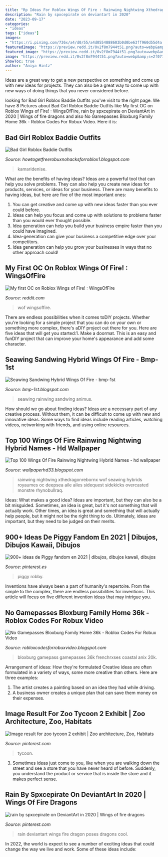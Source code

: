 ```yaml
---
title: "Rp Ideas For Roblox Wings Of Fire : Rainwing Nightwing Xthedragonrebornx Wof Seawing Hybrids Royaumes Oc Deepsea Aile Ailes Sidequest Sidekicks Overcasted Monstre Rhynobullraq"
description: "Rain by spxcepirate on deviantart in 2020"
date: "2023-09-17"
categories:
- "ideas"
tags: ["ideas"]
images:
- "https://i.pinimg.com/736x/a4/d0/55/a4d0554888603b0d0be63ff960d55d4a.jpg"
featuredImage: "https://preview.redd.it/0v2f8m7944t51.png?auto=webp&amp;s=2f0713fb3eee8aaf24c461bf9549702638945f94"
featured_image: "https://preview.redd.it/0v2f8m7944t51.png?auto=webp&amp;s=2f0713fb3eee8aaf24c461bf9549702638945f94"
image: "https://preview.redd.it/0v2f8m7944t51.png?auto=webp&amp;s=2f0713fb3eee8aaf24c461bf9549702638945f94"
ShowToc: true
author: "Aniya Hintz"
---
```



Ideas are a great way to get a new perspective on something and come up with new ideas for projects. They can also be a great way to come up with new ways of doing things that you never considered before.

	

		
looking for Bad Girl Roblox Baddie Outfits you've visit to the right page. We have 8 Pictures about Bad Girl Roblox Baddie Outfits like My first OC on Roblox Wings of Fire! : WingsOfFire, rain by spxcepirate on DeviantArt in 2020 | Wings of fire dragons and also No Gamepasses Bloxburg Family Home 36k - Roblox Codes For Robux Video. Here it is:
		
    
## Bad Girl Roblox Baddie Outfits

<img loading=lazy src="https://i.pinimg.com/originals/45/f4/85/45f48539d4712ca75abef98acee0b601.jpg" onerror="this.onerror=null;this.src='https://tse1.mm.bing.net/th?id=OIP.CkuT_QjVbguVmIRawQ-1AgHaJ4&amp;pid=15.1';" alt="Bad Girl Roblox Baddie Outfits">

_Source: howtogetfreerobuxnohacksforroblox1.blogspot.com_

>kamaridenise. 

	

What are the benefits of having ideas?
Ideas are a powerful tool that can help you solve problems. They can also help you create new ideas for products, services, or ideas for your business. There are many benefits to having ideas, but here are five of the most important ones: 
1. You can get creative and come up with new ideas faster than you ever could before. 
2. Ideas can help you focus and come up with solutions to problems faster than you would ever thought possible. 
3. Idea generation can help you build your business empire faster than you could have imagined. 
4. Idea-generation can give your business a competitive edge over your competitors.
5. Idea generation can help you grow your businesses in ways that no other approach could!

    
## My First OC On Roblox Wings Of Fire! : WingsOfFire

<img loading=lazy src="https://preview.redd.it/0v2f8m7944t51.png?auto=webp&amp;s=2f0713fb3eee8aaf24c461bf9549702638945f94" onerror="this.onerror=null;this.src='https://tse1.mm.bing.net/th?id=OIP.7mS1JG0SC8G3EvnNGIkiwgHaDz&amp;pid=15.1';" alt="My first OC on Roblox Wings of Fire! : WingsOfFire">

_Source: reddit.com_

>wof wingsoffire. 

	

There are endless possibilities when it comes toDIY projects. Whether you're looking for a simple project that you can do on your own or something more complex, there's aDIY project out there for you. Here are five ideas that will get you started:1. Make a doormat. This is an easy and funDIY project that can improve your home's appearance and add some character.

    
## Seawing Sandwing Hybrid Wings Of Fire - Bmp-1st

<img loading=lazy src="https://www.pngfind.com/pngs/m/134-1340090_animus-dragons-wings-of-fire-seawing-rainwing-hybrid.png" onerror="this.onerror=null;this.src='https://tse2.mm.bing.net/th?id=OIP.LUqpZmmyIQ3IKbZiwtDs_AHaE0&amp;pid=15.1';" alt="Seawing Sandwing Hybrid Wings Of Fire - bmp-1st">

_Source: bmp-1st.blogspot.com_

>seawing rainwing sandwing animus. 

	

How should we go about finding ideas?
Ideas are a necessary part of any creative process. Without them, it can be difficult to come up with new and innovative ideas. Some ways to find ideas include reading articles, watching videos, networking with friends, and using online resources.

    
## Top 100 Wings Of Fire Rainwing Nightwing Hybrid Names - Hd Wallpaper

<img loading=lazy src="https://i.pinimg.com/474x/5c/7b/ff/5c7bffebfd940ef7d41e02ace669e3e9--fire-art-dragon-eye.jpg" onerror="this.onerror=null;this.src='https://tse4.mm.bing.net/th?id=OIP.8ZEqnRtUEsEYHyvlFQ1VDwAAAA&amp;pid=15.1';" alt="Top 100 Wings Of Fire Rainwing Nightwing Hybrid Names - hd wallpaper">

_Source: wallpaperhd33.blogspot.com_

>rainwing nightwing xthedragonrebornx wof seawing hybrids royaumes oc deepsea aile ailes sidequest sidekicks overcasted monstre rhynobullraq. 

	

Ideas: What makes a good idea?
Ideas are important, but they can also be a bit misguided. Sometimes, an idea is great, but it's not something that will actually work. Other times, an idea is great and something that will actually help people, but it might not be the right thing to do. Ultimately, ideas are important, but they need to be judged on their merits.

    
## 900+ Ideas De Piggy Fandom En 2021 | Dibujos, Dibujos Kawaii, Dibujos

<img loading=lazy src="https://i.pinimg.com/236x/55/9b/5d/559b5df9f42c34562a282ce548cc0c4a.jpg" onerror="this.onerror=null;this.src='https://tse2.mm.bing.net/th?id=OIP.I7J9g7ZaLk8NvO1WWngwWgAAAA&amp;pid=15.1';" alt="900+ ideas de Piggy fandom en 2021 | dibujos, dibujos kawaii, dibujos">

_Source: pinterest.es_

>piggy robby. 

	

Inventions have always been a part of humanity's repertoire. From the simple to the complex, there are endless possibilities for inventions. This article will focus on five different invention ideas that may intrigue you.

    
## No Gamepasses Bloxburg Family Home 36k - Roblox Codes For Robux Video

<img loading=lazy src="https://i.ytimg.com/vi/Cp3GwRBo68w/hqdefault.jpg" onerror="this.onerror=null;this.src='https://tse4.mm.bing.net/th?id=OIP.CI3ywgRuBVCx4IJrODVcTwHaFj&amp;pid=15.1';" alt="No Gamepasses Bloxburg Family Home 36k - Roblox Codes For Robux Video">

_Source: robloxcodesforrobuxvideo.blogspot.com_

>bloxburg gamepass gamepasses 36k frenchrxses coastal anix 20k. 

	

Arrangement of ideas: How they're formulated
Creative ideas are often formulated in a variety of ways, some more creative than others. Here are three examples:
1. The artist creates a painting based on an idea they had while driving.
2. A business owner creates a unique plan that can save them money on their expenses.

    
## Image Result For Zoo Tycoon 2 Exhibit | Zoo Architecture, Zoo, Habitats

<img loading=lazy src="https://i.pinimg.com/736x/19/6e/40/196e40bb16c7bdfc3d116b479785dc4b.jpg" onerror="this.onerror=null;this.src='https://tse3.mm.bing.net/th?id=OIP.TMEVellGGnx0cCZHzuAq7QHaEK&amp;pid=15.1';" alt="Image result for zoo tycoon 2 exhibit | Zoo architecture, Zoo, Habitats">

_Source: pinterest.com_

>tycoon. 

	

3. Sometimes ideas just come to you, like when you are walking down the street and see a store that you have never heard of before. Suddenly, you understand the product or service that is inside the store and it makes perfect sense.

    
## Rain By Spxcepirate On DeviantArt In 2020 | Wings Of Fire Dragons

<img loading=lazy src="https://i.pinimg.com/736x/a4/d0/55/a4d0554888603b0d0be63ff960d55d4a.jpg" onerror="this.onerror=null;this.src='https://tse4.mm.bing.net/th?id=OIP.g0dYdBJxk1nugeB3xWS-ZwHaEw&amp;pid=15.1';" alt="rain by spxcepirate on DeviantArt in 2020 | Wings of fire dragons">

_Source: pinterest.com_

>rain deviantart wings fire dragon poses dragons cool. 

	

In 2022, the world is expect to see a number of exciting ideas that could change the way we live and work. Some of these ideas include:

